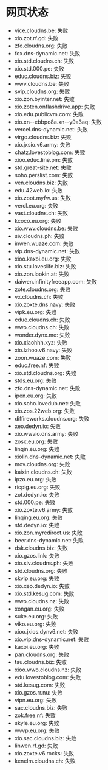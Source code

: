 # 网页状态
- vice.cloudns.be: 失败
- xio.zot.rf.gd: 失败
- zfo.cloudns.org: 失败
- fox.dns-dynamic.net: 失败
- xio.std.cloudns.ch: 失败
- xio.std.000.pe: 失败
- educ.cloudns.biz: 失败
- wwv.cloudns.be: 失败
- svip.cloudns.org: 失败
- xio.zon.byinter.net: 失败
- xio.zoten.onflashdrive.app: 失败
- xio.edu.publicvm.com: 失败
- xio.xn--ebbpo8a.xn--y9a3aq: 失败
- vercel.dns-dynamic.net: 失败
- virgo.cloudns.biz: 失败
- xio.jxsio.v6.army: 失败
- chatz.lovestoblog.com: 失败
- xioo.educ.line.pm: 失败
- std.great-site.net: 失败
- soho.perslist.com: 失败
- ven.cloudns.biz: 失败
- edu.42web.io: 失败
- xio.zoot.myfw.us: 失败
- vercl.eu.org: 失败
- vast.cloudns.ch: 失败
- kcoco.eu.org: 失败
- xio.wwv.cloudns.be: 失败
- siv.cloudns.ph: 失败
- inwen.wuaze.com: 失败
- vip.dns-dynamic.net: 失败
- xioo.kaxoi.eu.org: 失败
- xio.stu.loveslife.biz: 失败
- xio.zon.lookin.at: 失败
- daiwen.infinityfreeapp.com: 失败
- zote.cloudns.org: 失败
- vx.cloudns.ch: 失败
- xio.zoxte.dns.navy: 失败
- vipk.eu.org: 失败
- cdue.cloudns.ch: 失败
- wwo.cloudns.ch: 失败
- wonder.dynx.me: 失败
- xio.xiaohhh.xyz: 失败
- xio.lzhoo.v6.navy: 失败
- zoon.wuaze.com: 失败
- educ.free.nf: 失败
- xio.std.cloudns.org: 失败
- stds.eu.org: 失败
- zfo.dns-dynamic.net: 失败
- ipen.eu.org: 失败
- xio.soho.lovedub.net: 失败
- xio.zos.22web.org: 失败
- diffireworks.cloudns.org: 失败
- xeo.dedyn.io: 失败
- xio.wwvio.dns.army: 失败
- zosx.eu.org: 失败
- linqin.eu.org: 失败
- xiolin.dns-dynamic.net: 失败
- mov.cloudns.org: 失败
- kaixin.cloudns.ch: 失败
- ipzo.eu.org: 失败
- ricpig.eu.org: 失败
- zot.dedyn.io: 失败
- std.000.pe: 失败
- xio.zoxte.v6.army: 失败
- linqing.eu.org: 失败
- std.dedyn.io: 失败
- xio.zon.myredirect.us: 失败
- beer.dns-dynamic.net: 失败
- dsk.cloudns.biz: 失败
- xio.gzos.link: 失败
- xio.siv.cloudns.ph: 失败
- std.cloudns.org: 失败
- skvip.eu.org: 失败
- xio.xeo.dedyn.io: 失败
- xio.std.kesug.com: 失败
- wwo.cloudns.nz: 失败
- xongan.eu.org: 失败
- suke.eu.org: 失败
- viko.eu.org: 失败
- xioo.jxios.dynv6.net: 失败
- xio.vip.dns-dynamic.net: 失败
- kaxoi.eu.org: 失败
- pan.cloudns.org: 失败
- tau.cloudns.biz: 失败
- xioo.wwo.cloudns.nz: 失败
- edu.lovestoblog.com: 失败
- std.kesug.com: 失败
- xio.gzos.rr.nu: 失败
- vipn.eu.org: 失败
- sac.cloudns.biz: 失败
- zok.free.nf: 失败
- skyle.eu.org: 失败
- wvvp.eu.org: 失败
- xio.sac.cloudns.biz: 失败
- linwen.rf.gd: 失败
- xio.zoxte.v6.rocks: 失败
- kenelm.cloudns.ch: 失败

